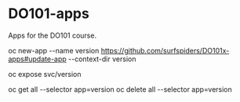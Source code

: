 # DO101-apps

Apps for the DO101 course.

oc new-app --name version https://github.com/surfspiders/DO101x-apps#update-app --context-dir version

oc expose svc/version

oc get all --selector app=version
oc delete all --selector app=version
